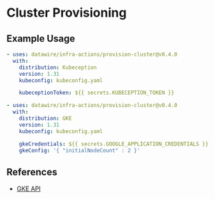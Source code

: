 # Cluster Provisioning

## Example Usage

```yaml
- uses: datawire/infra-actions/provision-cluster@v0.4.0
  with:
    distribution: Kubeception
    version: 1.31
    kubeconfig: kubeconfig.yaml

    kubeceptionToken: ${{ secrets.KUBECEPTION_TOKEN }}
```

```yaml
- uses: datawire/infra-actions/provision-cluster@v0.4.0
  with:
    distribution: GKE
    version: 1.31
    kubeconfig: kubeconfig.yaml

    gkeCredentials: ${{ secrets.GOOGLE_APPLICATION_CREDENTIALS }}
    gkeConfig: '{ "initialNodeCount" : 2 }'
```

## References

- [GKE API](https://cloud.google.com/kubernetes-engine/docs/reference/rest)
